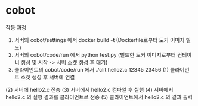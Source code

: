 # cobot

작동 과정
1. 서버의 cobot/settings 에서 docker build -t <ImageName> (Dockerfile로부터 도커 이미지 빌드)
2. 서버의 cobot/code/run 에서 python test.py (빌드한 도커 이미지로부터 컨테이너 생성 및 시작 -> 서버 소켓 생성 후 대기)
3. 클라이언트의 cobot/code/run 에서 ./clit hello2.c <ServerIP> 12345 23456
(1) 클라이언트 소켓 생성 후 서버에 연결

(2) 서버에 hello2.c 전송
(3) 서버에서 hello2.c 컴파일 후 실행
(4) 서버에서 hello2.c 의 실행 결과를 클라이언트로 전송
(5) 클라이언트에서 hello2.c 의 결과 출력
